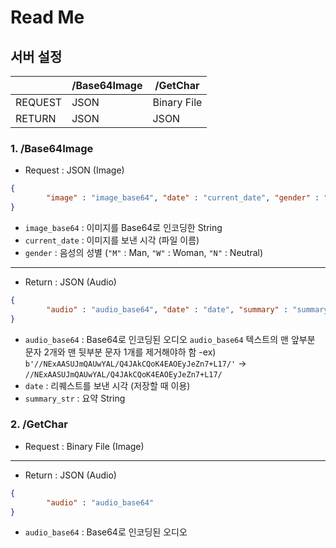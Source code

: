 # Read Me
## 서버 설정
|| /Base64Image| /GetChar|
| ------ | ------ | ------ |
| REQUEST| JSON| Binary File|
| RETURN| JSON|  JSON|
### 1. /Base64Image
 - Request : JSON (Image)
```json
{
        "image" : "image_base64", "date" : "current_date", "gender" : "gender_voice"
}
```
- `image_base64` : 이미지를 Base64로 인코딩한 String
- `current_date` : 이미지를 보낸 시각 (파일 이름)
- `gender` : 음성의 성별 (`"M"` : Man, `"W"` : Woman, `"N"` : Neutral)
---
- Return : JSON (Audio)
```json
{
        "audio" : "audio_base64", "date" : "date", "summary" : "summary_str"
}
```
- `audio_base64` : Base64로 인코딩된 오디오
`audio_base64` 텍스트의 맨 앞부분 문자 2개와 맨 뒷부분 문자 1개를 제거해야하 함
-ex) `b'//NExAASUJmQAUwYAL/Q4JAkCQoK4EAOEyJeZn7+L17/'` -> `//NExAASUJmQAUwYAL/Q4JAkCQoK4EAOEyJeZn7+L17/`
- `date` : 리퀘스트를 보낸 시각 (저장할 때 이용)
- `summary_str` : 요약 String

### 2. /GetChar
 - Request : Binary File (Image)
---
- Return : JSON (Audio)
```json
{
        "audio" : "audio_base64"
}
```
- `audio_base64` : Base64로 인코딩된 오디오
